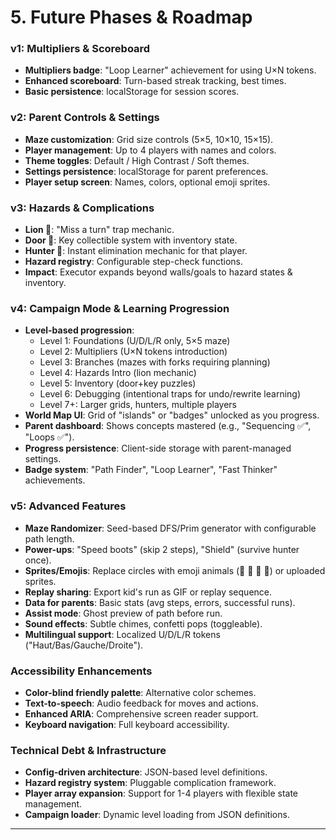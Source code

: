 # 5. Future Phases & Roadmap

### v1: Multipliers & Scoreboard
* **Multipliers badge**: "Loop Learner" achievement for using U×N tokens.
* **Enhanced scoreboard**: Turn-based streak tracking, best times.
* **Basic persistence**: localStorage for session scores.

### v2: Parent Controls & Settings
* **Maze customization**: Grid size controls (5×5, 10×10, 15×15).
* **Player management**: Up to 4 players with names and colors.
* **Theme toggles**: Default / High Contrast / Soft themes.
* **Settings persistence**: localStorage for parent preferences.
* **Player setup screen**: Names, colors, optional emoji sprites.

### v3: Hazards & Complications
* **Lion 🦁**: "Miss a turn" trap mechanic.
* **Door 🚪**: Key collectible system with inventory state.
* **Hunter 🏹**: Instant elimination mechanic for that player.
* **Hazard registry**: Configurable step-check functions.
* **Impact**: Executor expands beyond walls/goals to hazard states & inventory.

### v4: Campaign Mode & Learning Progression
* **Level-based progression**: 
  * Level 1: Foundations (U/D/L/R only, 5×5 maze)
  * Level 2: Multipliers (U×N tokens introduction)
  * Level 3: Branches (mazes with forks requiring planning)
  * Level 4: Hazards Intro (lion mechanic)
  * Level 5: Inventory (door+key puzzles)
  * Level 6: Debugging (intentional traps for undo/rewrite learning)
  * Level 7+: Larger grids, hunters, multiple players
* **World Map UI**: Grid of "islands" or "badges" unlocked as you progress.
* **Parent dashboard**: Shows concepts mastered (e.g., "Sequencing ✅", "Loops ✅").
* **Progress persistence**: Client-side storage with parent-managed settings.
* **Badge system**: "Path Finder", "Loop Learner", "Fast Thinker" achievements.

### v5: Advanced Features
* **Maze Randomizer**: Seed-based DFS/Prim generator with configurable path length.
* **Power-ups**: "Speed boots" (skip 2 steps), "Shield" (survive hunter once).
* **Sprites/Emojis**: Replace circles with emoji animals (🐰 🐢 🐯 🐸) or uploaded sprites.
* **Replay sharing**: Export kid's run as GIF or replay sequence.
* **Data for parents**: Basic stats (avg steps, errors, successful runs).
* **Assist mode**: Ghost preview of path before run.
* **Sound effects**: Subtle chimes, confetti pops (toggleable).
* **Multilingual support**: Localized U/D/L/R tokens ("Haut/Bas/Gauche/Droite").

### Accessibility Enhancements
* **Color-blind friendly palette**: Alternative color schemes.
* **Text-to-speech**: Audio feedback for moves and actions.
* **Enhanced ARIA**: Comprehensive screen reader support.
* **Keyboard navigation**: Full keyboard accessibility.

### Technical Debt & Infrastructure
* **Config-driven architecture**: JSON-based level definitions.
* **Hazard registry system**: Pluggable complication framework.
* **Player array expansion**: Support for 1-4 players with flexible state management.
* **Campaign loader**: Dynamic level loading from JSON definitions.

---
